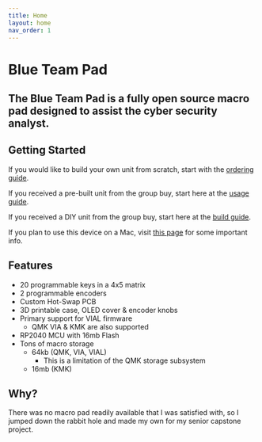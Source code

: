 ```yaml
---
title: Home
layout: home
nav_order: 1
---
```


# Blue Team Pad

## **The Blue Team Pad is a fully open source macro pad designed to assist the cyber security analyst.**

## Getting Started

If you would like to build your own unit from scratch, start with the [ordering guide](https://fearherbs1.github.io/blue-team-pad-docs/ordering-guide/).

If you received a pre-built unit from the group buy, start here at the [usage guide](https://fearherbs1.github.io/blue-team-pad-docs/usage-guide/).

If you received a DIY unit from the group buy, start here at the [build guide](https://fearherbs1.github.io/blue-team-pad-docs/build-guide/).

If you plan to use this device on a Mac, visit [this page](https://fearherbs1.github.io/blue-team-pad-docs/usage-guide/mac-info/) for some important info.


## Features

* 20 programmable keys in a 4x5 matrix
* 2 programmable encoders
* Custom Hot-Swap PCB
* 3D printable case, OLED cover & encoder knobs
* Primary support for VIAL firmware
  * QMK VIA & KMK are also supported
* RP2040 MCU with 16mb Flash
* Tons of macro storage
  * 64kb (QMK, VIA, VIAL)
    * This is a limitation of the QMK storage subsystem
  * 16mb (KMK)

## Why?

There was no macro pad readily available that I was satisfied with, so I jumped down the rabbit hole and made my own for my senior capstone project.

